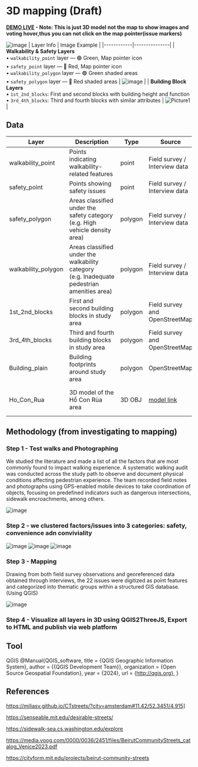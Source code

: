 # 3D mapping (Draft) 
**[DEMO LIVE](https://alicepham01.github.io/HCR-3D-Visualization/) - Note: This is just 3D model not the map to show images and voting hover,thus you can not click on the map pointer(issue markers)**

![image](https://github.com/user-attachments/assets/b0893997-1372-4c58-ba02-e5a22e71c0b2)
| Layer Info | Image Example |
|------------|---------------|
| **Walkability & Safety Layers**<br>• `walkability_point` layer — 🟢 Green, Map pointer icon<br>• `safety_point` layer — 🔴 Red, Map pointer icon<br>• `walkability_polygon` layer — 🟢 Green shaded areas<br>• `safety_polygon` layer — 🔴 Red shaded areas | ![image](https://github.com/user-attachments/assets/71fdf0de-9daf-4d31-a824-093e792a8d76) |
| **Building Block Layers**<br>• `1st_2nd_blocks`: First and second blocks with building height and function<br>• `3rd_4th_blocks`: Third and fourth blocks with similar attributes | ![Picture1](https://github.com/user-attachments/assets/13e91a51-8fb2-4afc-b715-76ff810bea5d) |


## Data  
| Layer               | Description                                                                                 | Type     | Source                                                                                                                                                                                                                                                                       | Attributes                                 |
|---------------------|---------------------------------------------------------------------------------------------|----------|-------------------------------------------------------------------------------------------------------------------------------------------------------------------------------------------------------------------------------------------------------------------------------|--------------------------------------------|
| walkability_point   | Points indicating walkability-related features                                              | point    | Field survey / Interview data                                                                                                                                                                                                                                                | [Category2Id](Import_template.csv)            |
| safety_point        | Points showing safety issues                                                                | point    | Field survey / Interview data                                                                                                                                                                                                                                                | [Category1Id](Import_template.csv)      |
| safety_polygon      | Areas classified under the safety category (e.g. High vehicle density area)                 | polygon  | Field survey / Interview data                                                                                                                                                                                                                                                | [Category1Id](Import_template.csv)    |
| walkability_polygon | Areas classified under the walkability category (e.g. Inadequate pedestrian amenities area) | polygon  | Field survey / Interview data                                                                                                                                                                                                                                                | [Category2Id](Import_template.csv)           |
| 1st_2nd_blocks      | First and second building blocks in study area                                              | polygon  | Field survey and OpenStreetMap                                                                                                                                                                                                                                               | building_height, building_function         |
| 3rd_4th_blocks      | Third and fourth building blocks in study area                                              | polygon  | Field survey and OpenStreetMap                                                                                                                                                                                                                                               | building_height, building_function         |
| Building_plain      | Building footprints around study area                                                       | polygon  | OpenStreetMap                                                                                                                                                                                                                                                                | Basic geometry only                        |
| Ho_Con_Rua          | 3D model of the Hồ Con Rùa area                                                             | 3D OBJ   | [model link](https://embed-3dwarehouse-classic.sketchup.com/model/240d196d-e025-4c86-bd1f-dbd7f9c46f73/Turtle-Lake-Ho-Chi-Minh-city-H%E1%BB%93-Con-R%C3%B9a) | Mesh geometry, texture, landmark elements  |

## Methodology (from investigating to mapping)

### Step 1 - Test walks and Photographing
We studied the literature and made a list of all the factors that are most commonly found to impact walking experience. A systematic walking audit was conducted across the study path to observe and document physical conditions affecting pedestrian experience. The team recorded field notes and photographs using GPS-enabled mobile devices to take coordination of objects, focusing on predefined indicators such as dangerous intersections, sidewalk encroachments, among others.

![image](https://github.com/user-attachments/assets/42fee24e-2e03-498e-890b-bfa5080fed5d)

### Step 2 - we clustered factors/issues into 3 categories: safety, convenience adn conviviality
![image](https://github.com/user-attachments/assets/b54e6822-b9fa-45fe-86d6-c749feca4e79)
![image](https://github.com/user-attachments/assets/19752d4b-659f-4e40-8966-be3ec4878c77)
![image](https://github.com/user-attachments/assets/cbeb6e5a-38bf-4bb2-9925-7bc42d65b15c)
### Step 3 - Mapping 
Drawing from both field survey observations and georeferenced data obtained through interviews, the 22 issues were digitized as point features and categorized into thematic groups within a structured GIS database. (Using QGIS)

![image](https://github.com/user-attachments/assets/9763f4c7-dd41-459c-ab97-dba9c08d4311)
### Step 4 - 	Visualize all layers in 3D using QGIS2ThreeJS, Export to HTML and publish via web platform
## Tool
QGIS 
@Manual{QGIS_software,
  title        = {QGIS Geographic Information System},
  author       = {{QGIS Development Team}},
  organization = {Open Source Geospatial Foundation},
  year         = {2024},
  url          = {http://qgis.org},
}
## References 
https://miliasv.github.io/CTstreets/?city=amsterdam#11.42/52.3451/4.915]

https://senseable.mit.edu/desirable-streets/

https://sidewalk-sea.cs.washington.edu/explore

https://media.voog.com/0000/0036/2451/files/BeirutCommunityStreets_catalog_Venice2023.pdf

https://cityform.mit.edu/projects/beirut-community-streets

